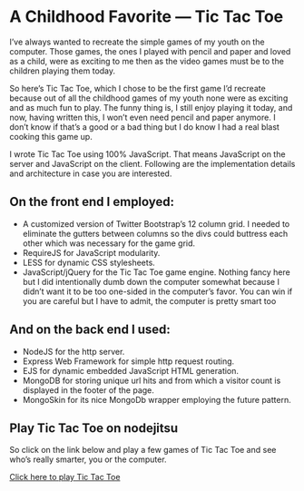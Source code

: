 A Childhood Favorite — Tic Tac Toe
==================================
I’ve always wanted to recreate the simple games of my youth on the computer. Those games, the ones I played with pencil and paper and loved as a child, were as exciting to me then as the video games must be to the children playing them today.

So here’s Tic Tac Toe, which I chose to be the first game I’d recreate because out of all the childhood games of my youth none were as exciting and as much fun to play. The funny thing is, I still enjoy playing it today, and now, having written this, I won’t even need pencil and paper anymore. I don’t know if that’s a good or a bad thing but I do know I had a real blast cooking this game up.

I wrote Tic Tac Toe using 100% JavaScript. That means JavaScript on the server and JavaScript on the client. Following are the implementation details and architecture in case you are interested.

On the front end I employed:
----------------------------
* A customized version of Twitter Bootstrap’s 12 column grid. I needed to eliminate the gutters between columns so the divs could buttress each other which was necessary for the game grid.
* RequireJS for JavaScript modularity.
* LESS for dynamic CSS stylesheets.
* JavaScript/jQuery for the Tic Tac Toe game engine. Nothing fancy here but I did intentionally dumb down the computer somewhat because I didn’t want it to be too one-sided in the computer’s favor. You can win if you are careful but I have to admit, the computer is pretty smart too

And on the back end I used:
---------------------------
* NodeJS for the http server.
* Express Web Framework for simple http request routing.
* EJS for dynamic embedded JavaScript HTML generation.
* MongoDB for storing unique url hits and from which a visitor count is displayed in the footer of the page.
* MongoSkin for its nice MongoDb wrapper employing the future pattern.

Play Tic Tac Toe on nodejitsu
-----------------------------
So click on the link below and play a few games of Tic Tac Toe and see who’s really smarter, you or the computer.

[Click here to play Tic Tac Toe](http://jefftschwartz.tictactoe.jit.su "click here to play Tic Tac Toe on nodejitsu")
